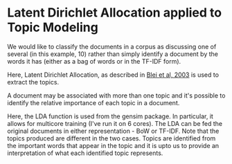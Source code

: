 # Latent Dirichlet Allocation applied to Topic Modeling

We would like to classify the documents in a corpus as discussing one
of several (in this example, 10) rather than simply identify a
document by the words it has (either as a bag of words or in the
TF-IDF form).

Here, Latent Dirichlet Allocation, as described in [Blei et al,
2003](http://www.jmlr.org/papers/volume3/blei03a/blei03a.pdf) is used
to extract the topics.

A document may be associated with more than one topic and it's
possible to identify the relative importance of each topic in a
document.

Here, the LDA function is used from the gensim package. In particular,
it allows for multicore training (I've run it on 6 cores).  The LDA
can be fed the original documents in either representation - BoW or
TF-IDF.  Note that the topics produced are different in the two cases.
Topics are identified from the important words that appear in the
topic and it is upto us to provide an interpretation of what each
identified topic represents.
